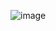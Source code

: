 ![image](https://user-images.githubusercontent.com/88283525/175994751-72c2cd39-d084-4529-9a90-172ce1f7e3fe.png)
